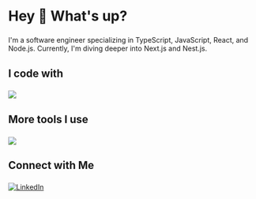<h1>Hey 👋 What's up?</h1>

###

<p>I'm a software engineer specializing in TypeScript, JavaScript, React, and Node.js. Currently, I'm diving deeper into Next.js and Nest.js.</p>

###

<h2>I code with</h2>

###

<div>
  <a href="https://skillicons.dev">
    <img src="https://skillicons.dev/icons?i=react,ts,js,nodejs,nextjs,nestjs,tailwind" />
  </a>
</div>

###

<h2>More tools I use</h2>

###

<div>
  <a href="https://skillicons.dev">
    <img src="https://skillicons.dev/icons?i=fastapi,prisma,postgres,figma" />
  </a>
</div>

###

<h2>Connect with Me</h2>

###

<p>
  <a href="https://www.linkedin.com/in/joaovictor-sm" target="_blank">
    <img src="https://skillicons.dev/icons?i=linkedin" alt="LinkedIn"/>
  </a>
</p>
